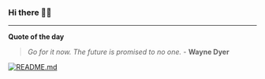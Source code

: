### Hi there 👋🏻


---

**Quote of the day**

> *Go for it now. The future is promised to no one.* - **Wayne Dyer** 

[![README.md](https://github.com/marcolovazzano/marcolovazzano/actions/workflows/readme.yml/badge.svg?branch=main)](https://github.com/marcolovazzano/marcolovazzano/actions/workflows/readme.yml)
